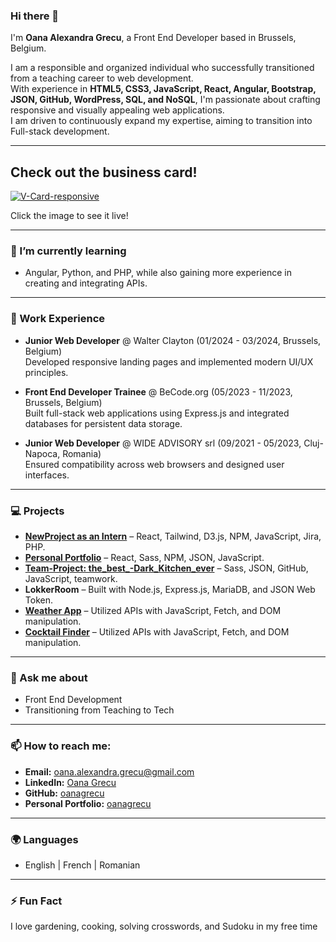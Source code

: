 ### Hi there 👋  


I'm **Oana Alexandra Grecu**, a Front End Developer based in Brussels, Belgium. 

I am a responsible and organized individual who successfully transitioned from a teaching career to web development.  
With experience in **HTML5, CSS3, JavaScript, React, Angular, Bootstrap, JSON, GitHub, WordPress, SQL, and NoSQL**, I'm passionate about crafting responsive and visually appealing web applications.  
I am driven to continuously expand my expertise, aiming to transition into Full-stack development.  

---

## Check out the business card!
[![V-Card-responsive](./images/V-card-Oana.png)](https://oanagrecu.github.io/V-Card-responsive/)

Click the image to see it live!

---

### 🌱 I’m currently learning  

- Angular, Python, and PHP, while also gaining more experience in creating and integrating APIs.  

---


### 💼 Work Experience  
- **Junior Web Developer** @ Walter Clayton (01/2024 - 03/2024, Brussels, Belgium)  
  Developed responsive landing pages and implemented modern UI/UX principles.  

- **Front End Developer Trainee** @ BeCode.org (05/2023 - 11/2023, Brussels, Belgium)  
  Built full-stack web applications using Express.js and integrated databases for persistent data storage.  

- **Junior Web Developer** @ WIDE ADVISORY srl (09/2021 - 05/2023, Cluj-Napoca, Romania)  
  Ensured compatibility across web browsers and designed user interfaces.  

---

### 💻 Projects  
- **[NewProject as an Intern](https://www.akwanza.com/)** – React, Tailwind, D3.js, NPM, JavaScript, Jira, PHP.  
- **[Personal Portfolio](https://oanawebsite.netlify.app)** – React, Sass, NPM, JSON, JavaScript.  
- **[Team-Project: the_best_-Dark_Kitchen_ever](https://fergalicious.netlify.app/)** – Sass, JSON, GitHub, JavaScript, teamwork.  
- **LokkerRoom** – Built with Node.js, Express.js, MariaDB, and JSON Web Token.  
- **[Weather App](https://oanagrecu.github.io/weatherApp/)** – Utilized APIs with JavaScript, Fetch, and DOM manipulation.  
- **[Cocktail Finder](https://cocktail-finder-og.netlify.app/)** – Utilized APIs with JavaScript, Fetch, and DOM manipulation.  

---

### 💬 Ask me about  
- Front End Development  
- Transitioning from Teaching to Tech  

---

### 📫 How to reach me:  
- **Email:** oana.alexandra.grecu@gmail.com  
- **LinkedIn:** [Oana Grecu](https://www.linkedin.com/in/oanagrecu)  
- **GitHub:** [oanagrecu](https://github.com/oanagrecu)  
- **Personal Portfolio:** [oanagrecu](https://oanawebsite.netlify.app/)  

---

### 🌍 Languages  
- English | French | Romanian

---

### ⚡ Fun Fact  
I love gardening, cooking, solving crosswords, and Sudoku in my free time 
